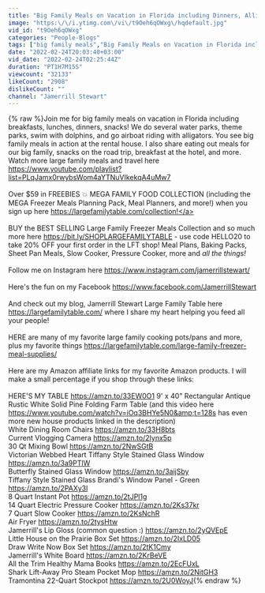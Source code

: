 ```yaml
---
title: "Big Family Meals on Vacation in Florida including Dinners, Alligators, Theme Parks & Adventures!"
image: "https:\/\/i.ytimg.com\/vi\/t9Oeh6qOWxg\/hqdefault.jpg"
vid_id: "t9Oeh6qOWxg"
categories: "People-Blogs"
tags: ["big family meals","Big Family Meals on Vacation in Florida including Dinners","big family meals on vacation"]
date: "2022-02-24T20:03:40+03:00"
vid_date: "2022-02-24T02:25:44Z"
duration: "PT1H7M15S"
viewcount: "32133"
likeCount: "2908"
dislikeCount: ""
channel: "Jamerrill Stewart"
---
```

{% raw %}Join me for big family meals on vacation in Florida including breakfasts, lunches, dinners, snacks! We do several water parks, theme parks, swim with dolphins, and go airboat riding with alligators. You see big family meals in action at the rental house. I also share eating out meals for our big family, snacks on the road trip, breakfast at the hotel, and more. Watch more large family meals and travel here <a rel="nofollow" target="blank" href="https://www.youtube.com/playlist?list=PLqJamx0rwybsWom4aYTNuVIkekqA4uMw7">https://www.youtube.com/playlist?list=PLqJamx0rwybsWom4aYTNuVIkekqA4uMw7</a><br /><br />Over $59 in FREEBIES 💥 MEGA FAMILY FOOD COLLECTION (including the MEGA Freezer Meals Planning Pack, Meal Planners, and more!) when you sign up here <a rel="nofollow" target="blank" href="https://largefamilytable.com/collection!">https://largefamilytable.com/collection!</a><br /><br />BUY the BEST SELLING Large Family Freezer Meals Collection and so much more here <a rel="nofollow" target="blank" href="https://bit.ly/SHOPLARGEFAMILYTABLE">https://bit.ly/SHOPLARGEFAMILYTABLE</a> - use code HELLO20 to take 20% OFF your first order in the LFT shop! Meal Plans, Baking Packs, Sheet Pan Meals, Slow Cooker, Pressure Cooker, more and *all the things!*<br /><br />Follow me on Instagram here  <a rel="nofollow" target="blank" href="https://www.instagram.com/jamerrillstewart/">https://www.instagram.com/jamerrillstewart/</a><br /><br />Here's the fun on my Facebook  <a rel="nofollow" target="blank" href="https://www.facebook.com/JamerrillStewart">https://www.facebook.com/JamerrillStewart</a><br /><br />And check out my blog, Jamerrill Stewart Large Family Table here <a rel="nofollow" target="blank" href="https://largefamilytable.com/">https://largefamilytable.com/</a> where I share my heart helping you feed all your people!<br /><br />HERE are many of my favorite large family cooking pots/pans and more, plus my favorite things <a rel="nofollow" target="blank" href="https://largefamilytable.com/large-family-freezer-meal-supplies/">https://largefamilytable.com/large-family-freezer-meal-supplies/</a><br /><br />Here are my Amazon affiliate links for my favorite Amazon products. I will make a small percentage if you shop through these links:<br /><br />HERE'S MY TABLE <a rel="nofollow" target="blank" href="https://amzn.to/33EW0O1">https://amzn.to/33EW0O1</a> 9' x 40&quot; Rectangular Antique Rustic White Solid Pine Folding Farm Table (and this video here <a rel="nofollow" target="blank" href="https://www.youtube.com/watch?v=iOq3BHYe5N0&amp;t=128s">https://www.youtube.com/watch?v=iOq3BHYe5N0&amp;t=128s</a> has even more new house products linked in the description)<br />White Dining Room Chairs <a rel="nofollow" target="blank" href="https://amzn.to/33H8bts">https://amzn.to/33H8bts</a><br />Current Vlogging Camera  <a rel="nofollow" target="blank" href="https://amzn.to/2Iynx5p">https://amzn.to/2Iynx5p</a><br />30 Qt Mixing Bowl <a rel="nofollow" target="blank" href="https://amzn.to/2NwSGtB">https://amzn.to/2NwSGtB</a><br />Victorian Webbed Heart Tiffany Style Stained Glass Window <a rel="nofollow" target="blank" href="https://amzn.to/3a9PTlW">https://amzn.to/3a9PTlW</a><br />Butterfly Stained Glass Window <a rel="nofollow" target="blank" href="https://amzn.to/3aijSby">https://amzn.to/3aijSby</a><br />Tiffany Style Stained Glass Brandi's Window Panel - Green <a rel="nofollow" target="blank" href="https://amzn.to/2PAXy3l">https://amzn.to/2PAXy3l</a><br />8 Quart Instant Pot   <a rel="nofollow" target="blank" href="https://amzn.to/2tJPl1g">https://amzn.to/2tJPl1g</a><br />14 Quart Electric Pressure Cooker <a rel="nofollow" target="blank" href="https://amzn.to/2Ks37kr">https://amzn.to/2Ks37kr</a><br />7 Quart Slow Cooker  <a rel="nofollow" target="blank" href="https://amzn.to/2KsNchR">https://amzn.to/2KsNchR</a><br />Air Fryer  <a rel="nofollow" target="blank" href="https://amzn.to/2tysHtw">https://amzn.to/2tysHtw</a><br />Jamerrill's Lip Gloss (common question :) <a rel="nofollow" target="blank" href="https://amzn.to/2yQVEpE">https://amzn.to/2yQVEpE</a><br />Little House on the Prairie Box Set <a rel="nofollow" target="blank" href="https://amzn.to/2IxLD05">https://amzn.to/2IxLD05</a><br />Draw Write Now Box Set <a rel="nofollow" target="blank" href="https://amzn.to/2tK1Cmy">https://amzn.to/2tK1Cmy</a><br />Jamerrill's White Board <a rel="nofollow" target="blank" href="https://amzn.to/2KrBeVE">https://amzn.to/2KrBeVE</a><br />All the Trim Healthy Mama Books <a rel="nofollow" target="blank" href="https://amzn.to/2EcFUxL">https://amzn.to/2EcFUxL</a><br />Shark Lift-Away Pro Steam Pocket Mop <a rel="nofollow" target="blank" href="https://amzn.to/2NitGH3">https://amzn.to/2NitGH3</a> <br />Tramontina 22-Quart Stockpot <a rel="nofollow" target="blank" href="https://amzn.to/2U0WoyJ">https://amzn.to/2U0WoyJ</a>{% endraw %}
